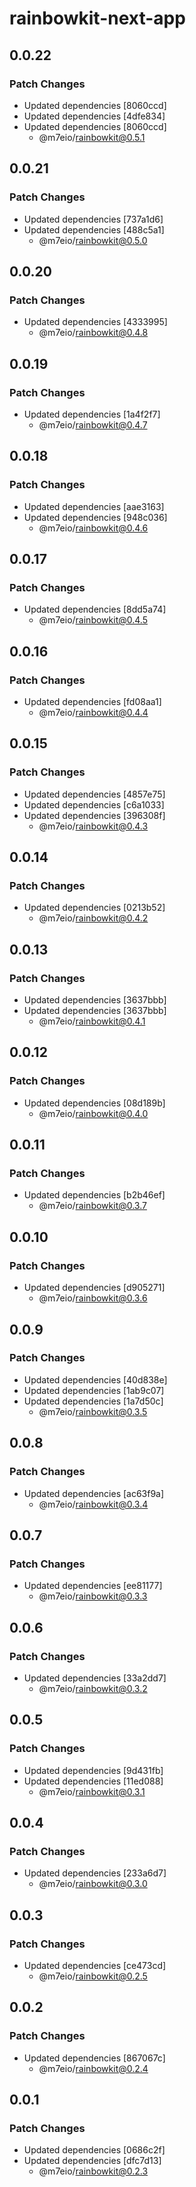 # rainbowkit-next-app

## 0.0.22

### Patch Changes

- Updated dependencies [8060ccd]
- Updated dependencies [4dfe834]
- Updated dependencies [8060ccd]
  - @m7eio/rainbowkit@0.5.1

## 0.0.21

### Patch Changes

- Updated dependencies [737a1d6]
- Updated dependencies [488c5a1]
  - @m7eio/rainbowkit@0.5.0

## 0.0.20

### Patch Changes

- Updated dependencies [4333995]
  - @m7eio/rainbowkit@0.4.8

## 0.0.19

### Patch Changes

- Updated dependencies [1a4f2f7]
  - @m7eio/rainbowkit@0.4.7

## 0.0.18

### Patch Changes

- Updated dependencies [aae3163]
- Updated dependencies [948c036]
  - @m7eio/rainbowkit@0.4.6

## 0.0.17

### Patch Changes

- Updated dependencies [8dd5a74]
  - @m7eio/rainbowkit@0.4.5

## 0.0.16

### Patch Changes

- Updated dependencies [fd08aa1]
  - @m7eio/rainbowkit@0.4.4

## 0.0.15

### Patch Changes

- Updated dependencies [4857e75]
- Updated dependencies [c6a1033]
- Updated dependencies [396308f]
  - @m7eio/rainbowkit@0.4.3

## 0.0.14

### Patch Changes

- Updated dependencies [0213b52]
  - @m7eio/rainbowkit@0.4.2

## 0.0.13

### Patch Changes

- Updated dependencies [3637bbb]
- Updated dependencies [3637bbb]
  - @m7eio/rainbowkit@0.4.1

## 0.0.12

### Patch Changes

- Updated dependencies [08d189b]
  - @m7eio/rainbowkit@0.4.0

## 0.0.11

### Patch Changes

- Updated dependencies [b2b46ef]
  - @m7eio/rainbowkit@0.3.7

## 0.0.10

### Patch Changes

- Updated dependencies [d905271]
  - @m7eio/rainbowkit@0.3.6

## 0.0.9

### Patch Changes

- Updated dependencies [40d838e]
- Updated dependencies [1ab9c07]
- Updated dependencies [1a7d50c]
  - @m7eio/rainbowkit@0.3.5

## 0.0.8

### Patch Changes

- Updated dependencies [ac63f9a]
  - @m7eio/rainbowkit@0.3.4

## 0.0.7

### Patch Changes

- Updated dependencies [ee81177]
  - @m7eio/rainbowkit@0.3.3

## 0.0.6

### Patch Changes

- Updated dependencies [33a2dd7]
  - @m7eio/rainbowkit@0.3.2

## 0.0.5

### Patch Changes

- Updated dependencies [9d431fb]
- Updated dependencies [11ed088]
  - @m7eio/rainbowkit@0.3.1

## 0.0.4

### Patch Changes

- Updated dependencies [233a6d7]
  - @m7eio/rainbowkit@0.3.0

## 0.0.3

### Patch Changes

- Updated dependencies [ce473cd]
  - @m7eio/rainbowkit@0.2.5

## 0.0.2

### Patch Changes

- Updated dependencies [867067c]
  - @m7eio/rainbowkit@0.2.4

## 0.0.1

### Patch Changes

- Updated dependencies [0686c2f]
- Updated dependencies [dfc7d13]
  - @m7eio/rainbowkit@0.2.3
